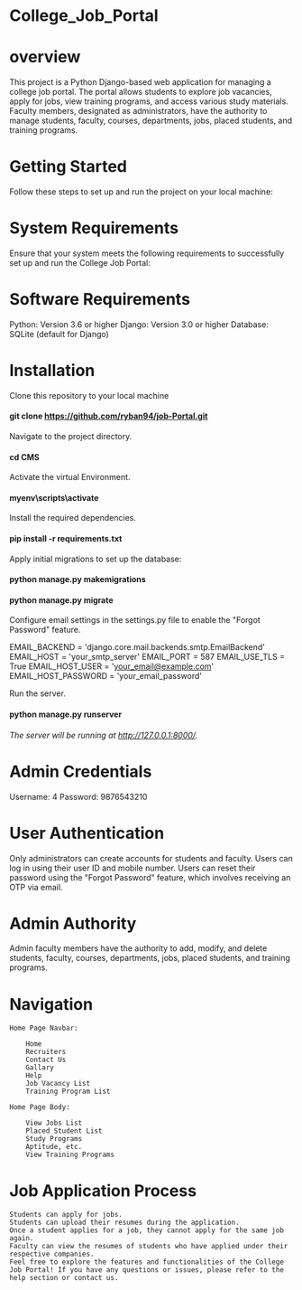 # College_Job_Portal

# overview

This project is a Python Django-based web application for managing a college job portal. The portal allows students to explore job vacancies, apply for jobs, view training programs, and access various study materials. Faculty members, designated as administrators, have the authority to manage students, faculty, courses, departments, jobs, placed students, and training programs.

# Getting Started

Follow these steps to set up and run the project on your local machine: <br>

# System Requirements

Ensure that your system meets the following requirements to successfully set up and run the College Job Portal:<br>

# Software Requirements

Python: Version 3.6 or higher
Django: Version 3.0 or higher
Database: SQLite (default for Django)

# Installation

Clone this repository to your local machine<br>
#### git clone https://github.com/ryban94/job-Portal.git<br>

Navigate to the project directory.<br>
#### cd CMS

Activate the virtual Environment.<br>
#### myenv\scripts\activate<br>

Install the required dependencies.<br>
#### pip install -r requirements.txt

Apply initial migrations to set up the database:<br>

#### python manage.py makemigrations
#### python manage.py migrate

Configure email settings in the settings.py file to enable the "Forgot Password" feature.<br>

EMAIL_BACKEND = 'django.core.mail.backends.smtp.EmailBackend'
EMAIL_HOST = 'your_smtp_server'
EMAIL_PORT = 587
EMAIL_USE_TLS = True
EMAIL_HOST_USER = 'your_email@example.com'
EMAIL_HOST_PASSWORD = 'your_email_password'

Run the server.<br>

#### python manage.py runserver<br>
###### The server will be running at http://127.0.0.1:8000/.

# Admin Credentials

Username: 4
Password: 9876543210

# User Authentication

Only administrators can create accounts for students and faculty.
Users can log in using their user ID and mobile number.
Users can reset their password using the "Forgot Password" feature, which involves receiving an OTP via email.<br>

# Admin Authority

Admin faculty members have the authority to add, modify, and delete students, faculty, courses, departments, jobs, placed students, and training programs.<br>

# Navigation
    Home Page Navbar:

        Home
        Recruiters
        Contact Us
        Gallary
        Help
        Job Vacancy List
        Training Program List
    
    Home Page Body:

        View Jobs List
        Placed Student List
        Study Programs
        Aptitude, etc.
        View Training Programs

# Job Application Process
    Students can apply for jobs.
    Students can upload their resumes during the application.
    Once a student applies for a job, they cannot apply for the same job again.
    Faculty can view the resumes of students who have applied under their respective companies.
    Feel free to explore the features and functionalities of the College Job Portal! If you have any questions or issues, please refer to the help section or contact us.
